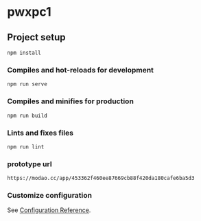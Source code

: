 # pwxpc1

## Project setup
```
npm install
```

### Compiles and hot-reloads for development
```
npm run serve
```

### Compiles and minifies for production
```
npm run build
```

### Lints and fixes files
```
npm run lint
```
### prototype url
```
https://modao.cc/app/453362f460ee87669cb88f420da180cafe6ba5d3
```
### Customize configuration
See [Configuration Reference](https://cli.vuejs.org/config/).
